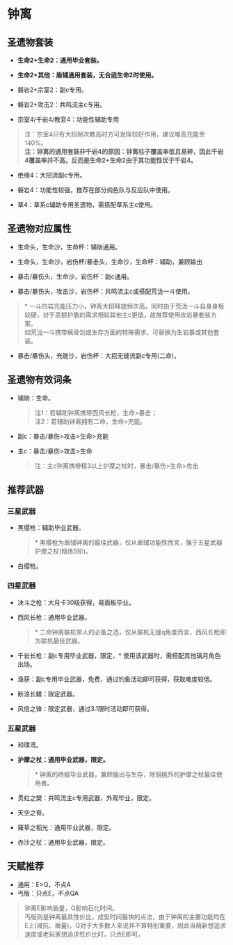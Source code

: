# 钟离

## 圣遗物套装  

- **生命2+生命2：通用毕业套装。**  

- **生命2+其他：盾辅通用套装，无合适生命2时使用。**  

- 磐岩2+宗室2：副c专用。  

- 磐岩2+攻击2：共鸣流主c专用。  

- 宗室4/千岩4/教官4：功能性辅助专用  

> 注：宗室4只有大招频次教高时方可发挥较好作用，建议堆高充能至140%。  
> **注：钟离的通用套装非千岩4的原因：钟离柱子覆盖率低且易碎，因此千岩4覆盖率并不高。反而是生命2+生命2由于其功能性优于千岩4。**  

- 绝缘4：大招流副c专用。  

- 磐岩4：功能性较强，推荐在部分纯色队与反应队中使用。  

- 草4：草系c辅助专用圣遗物，需搭配草系主c使用。  

## 圣遗物对应属性  

- 生命头，生命沙，生命杯：辅助通用。  

- 生命头，生命沙，岩伤杯/暴击头，生命沙，生命杯：辅助，兼顾输出  

- 暴击/暴伤头，生命沙，岩伤杯：副c通用。  

- 暴击/暴伤头，攻击沙，岩伤杯：共鸣流主c或搭配荒泷一斗使用。  

> \* 一斗四岩充能压力小，钟离大招释放频次高。同时由于荒泷一斗自身身板较硬，对于高额护盾的需求相较其他主c更低，故推荐使用攻岩暴套装方案。  
> 如荒泷一斗携带螭骨剑或生存方面的特殊需求，可替换为生岩暴或其他套装。  

- 暴击/暴伤头，充能沙，岩伤杯：大招无缝流副c专用(二命)。  

## 圣遗物有效词条  

- 辅助：生命。  

  > 注1：若辅助钟离携带西风长枪，生命>暴击；  
  > 注2：若辅助钟离拥有二命，生命>充能。  

- 副c：暴击/暴伤>攻击>生命>充能  

- 主c：暴击/暴伤>攻击>生命  

  > 注：主c钟离携带精3以上护摩之杖时，暴击/暴伤>生命>攻击  

## 推荐武器  

### 三星武器  

- 黑缨枪：辅助毕业武器。  

  > \* 黑缨枪为盾辅钟离的最佳武器，仅从盾辅功能性而言，强于五星武器护摩之杖(精炼5阶)。  

- 白缨枪。  

### 四星武器  

- 决斗之枪：大月卡30级获得，易面板毕业。  

- 西风长枪：通用毕业武器。  

  > \* 二命钟离联机带人的必备之选，仅从联机无缝q角度而言，西风长枪即为联机最佳武器。  

- 千岩长枪：副c专用毕业武器，限定，\* 使用该武器时，需搭配其他璃月角色出场。  

- 渔获：副c专用毕业武器，免费，通过钓鱼活动即可获得，获取难度较低。  

- 断浪长鳍：限定武器。  

- 风信之锋：限定武器，通过3.1限时活动即可获得。  

### 五星武器  

- 和璞鸢。  

- **护摩之杖：通用毕业武器，限定。**  

  > \* 钟离的终极毕业武器，兼顾输出与生存，除胡桃外的护摩之杖最佳使用者。  

- 贯虹之槊：共鸣流主c专用武器，外观毕业，限定。  

- 天空之脊。  

- 薙草之稻光：通用毕业武器，限定。  

- 赤沙之杖：通用毕业武器，限定。  

## 天赋推荐  

- 通用：E>Q，不点A  
- 丐版：只点E，不点QA  

> 钟离E影响盾量，Q影响石化时间。  
> 丐版则是钟离最具性价比，成型时间最快的点法，由于钟离的主要功能均在E上(减抗、盾量)，Q对于大多数人来说并不算特别重要，因此当萌新想追求速度或老玩家想追求性价比时，只点E即可。  
